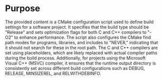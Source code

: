 # Purpose
The provided content is a CMake configuration script used to define build settings for a software project. It specifies that the build type should be "Release" and sets optimization flags for both C and C++ compilers to "-O2" to enhance performance. The script also configures the CMake find path modes for programs, libraries, and includes to "NEVER," indicating that it should not search for these in the root path. The C and C++ compilers are set using placeholders, which are likely replaced with actual compiler paths during the build process. Additionally, for projects using the Microsoft Visual C++ (MSVC) compiler, it ensures that the runtime output directory is consistently set across different build configurations such as DEBUG, RELEASE, MINSIZEREL, and RELWITHDEBINFO.
